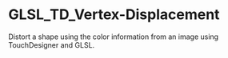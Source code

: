# GLSL_TD_Vertex-Displacement
Distort a shape using the color information from an image using TouchDesigner and GLSL.
